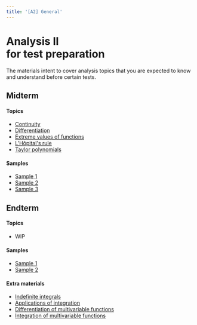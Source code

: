 ```yaml
---
title: '[A2] General'
---
```


# Analysis II<br>for test preparation

The materials intent to cover analysis topics that you are expected to know and understand before certain tests.

## Midterm

#### Topics

- [Continuity](/materials/analysis2/continuity.md)
- [Differentiation](/materials/analysis2/differentiation.md)
- [Extreme values of functions](/materials/analysis2/extremes.md)
- [L'Hôpital's rule](/materials/analysis2/LH.md)
- [Taylor polynomials](/materials/analysis2/taylor.md)

#### Samples

- [Sample 1](/samples/analysis2/midterm/1.pdf)
- [Sample 2](/samples/analysis2/midterm/2.pdf)
- [Sample 3](/samples/analysis2/midterm/3.pdf)

## Endterm

#### Topics

- WIP

#### Samples

- [Sample 1](/samples/analysis2/endterm/1.pdf)
- [Sample 2](/samples/analysis2/endterm/2.pdf)

#### Extra materials

- [Indefinite integrals](/extra/analysis2/01_indefinite_integrals.pdf)
- [Applications of integration](/extra/analysis2/02_applications_of_integration.pdf)
- [Differentiation of multivariable functions](/extra/analysis2/03_differentiation_of_multivariable_functions.pdf)
- [Integration of multivariable functions](/extra/analysis2/04_integration_of_multivariable_functions.pdf)
